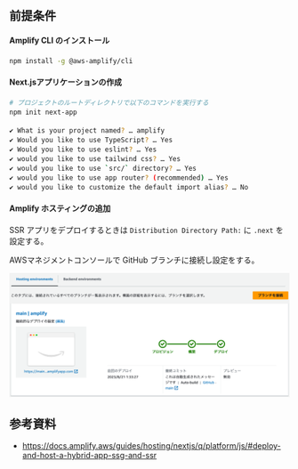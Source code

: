 ## 前提条件

#### Amplify CLI のインストール

```sh
npm install -g @aws-amplify/cli
```

#### Next.jsアプリケーションの作成

```sh
# プロジェクトのルートディレクトリで以下のコマンドを実行する
npm init next-app

✔ What is your project named? … amplify
✔ Would you like to use TypeScript? … Yes
✔ Would you like to use eslint? … Yes
✔ would you like to use tailwind css? … Yes
✔ would you like to use `src/` directory? … Yes
✔ would you like to use app router? (recommended) … Yes
✔ would you like to customize the default import alias? … No
```

#### Amplify ホスティングの追加

SSR アプリをデプロイするときは `Distribution Directory Path:` に `.next` を設定する。

AWSマネジメントコンソールで GitHub ブランチに接続し設定をする。

<img src="./readme-images/amplify-deploy.png" width="720px">

## 参考資料

- https://docs.amplify.aws/guides/hosting/nextjs/q/platform/js/#deploy-and-host-a-hybrid-app-ssg-and-ssr

